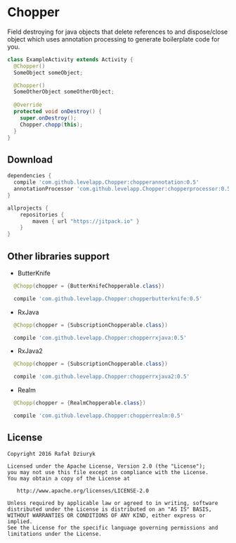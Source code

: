 Chopper
============

Field destroying for java objects that delete references to and dispose/close object which uses annotation processing to generate boilerplate
code for you.

```java
class ExampleActivity extends Activity {
  @Chopper() 
  SomeObject someObject;

  @Chopper() 
  SomeOtherObject someOtherObject;
  
  @Override
  protected void onDestroy() {
    super.onDestroy();
    Chopper.chopp(this);
  }
}
```

Download
--------

```groovy
dependencies {
  compile 'com.github.levelapp.Chopper:chopperannotation:0.5'
  annotationProcessor 'com.github.levelapp.Chopper:chopperprocessor:0.5'
}

allprojects {
    repositories {
        maven { url "https://jitpack.io" }
    }
}
```

Other libraries support
--------
* ButterKnife
```java
  @Chopp(chopper = {ButterKnifeChopperable.class})
```
```groovy
  compile 'com.github.levelapp.Chopper:chopperbutterknife:0.5'
```

* RxJava
```java
  @Chopp(chopper = {SubscriptionChopperable.class})
```
```groovy
  compile 'com.github.levelapp.Chopper:chopperrxjava:0.5'
```

* RxJava2
```java
  @Chopp(chopper = {SubscriptionChopperable.class})
```
```groovy
  compile 'com.github.levelapp.Chopper:chopperrxjava2:0.5'
```

* Realm
```java
  @Chopp(chopper = {RealmChopperable.class})
```
```groovy
  compile 'com.github.levelapp.Chopper:chopperrealm:0.5'
```

License
-------

    Copyright 2016 Rafał Dziuryk

    Licensed under the Apache License, Version 2.0 (the "License");
    you may not use this file except in compliance with the License.
    You may obtain a copy of the License at

       http://www.apache.org/licenses/LICENSE-2.0

    Unless required by applicable law or agreed to in writing, software
    distributed under the License is distributed on an "AS IS" BASIS,
    WITHOUT WARRANTIES OR CONDITIONS OF ANY KIND, either express or implied.
    See the License for the specific language governing permissions and
    limitations under the License.